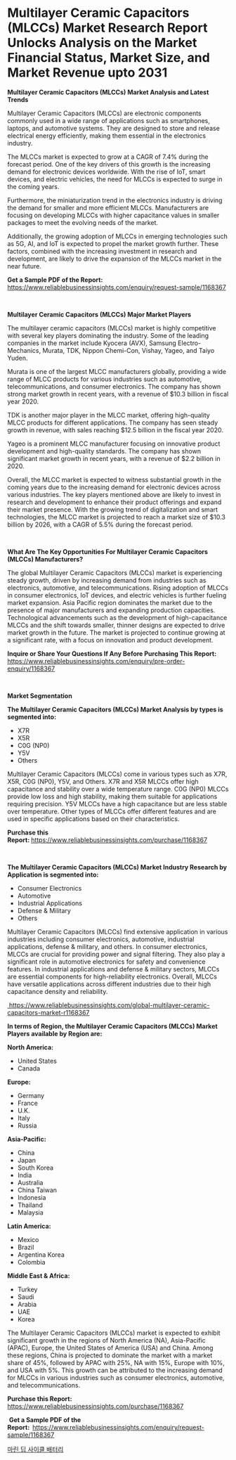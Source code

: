 <p><h1>Multilayer Ceramic Capacitors (MLCCs) Market Research Report Unlocks Analysis on the Market Financial Status, Market Size, and Market Revenue upto 2031</h1></p><p><strong>Multilayer Ceramic Capacitors (MLCCs) Market Analysis and Latest Trends</strong></p>
<p><p>Multilayer Ceramic Capacitors (MLCCs) are electronic components commonly used in a wide range of applications such as smartphones, laptops, and automotive systems. They are designed to store and release electrical energy efficiently, making them essential in the electronics industry.</p><p>The MLCCs market is expected to grow at a CAGR of 7.4% during the forecast period. One of the key drivers of this growth is the increasing demand for electronic devices worldwide. With the rise of IoT, smart devices, and electric vehicles, the need for MLCCs is expected to surge in the coming years.</p><p>Furthermore, the miniaturization trend in the electronics industry is driving the demand for smaller and more efficient MLCCs. Manufacturers are focusing on developing MLCCs with higher capacitance values in smaller packages to meet the evolving needs of the market.</p><p>Additionally, the growing adoption of MLCCs in emerging technologies such as 5G, AI, and IoT is expected to propel the market growth further. These factors, combined with the increasing investment in research and development, are likely to drive the expansion of the MLCCs market in the near future.</p></p>
<p><strong>Get a Sample PDF of the Report:&nbsp;</strong> <a href="https://www.reliablebusinessinsights.com/enquiry/request-sample/1168367">https://www.reliablebusinessinsights.com/enquiry/request-sample/1168367</a></p>
<p>&nbsp;</p>
<p><strong>Multilayer Ceramic Capacitors (MLCCs) Major Market Players</strong></p>
<p><p>The multilayer ceramic capacitors (MLCCs) market is highly competitive with several key players dominating the industry. Some of the leading companies in the market include Kyocera (AVX), Samsung Electro-Mechanics, Murata, TDK, Nippon Chemi-Con, Vishay, Yageo, and Taiyo Yuden.</p><p>Murata is one of the largest MLCC manufacturers globally, providing a wide range of MLCC products for various industries such as automotive, telecommunications, and consumer electronics. The company has shown strong market growth in recent years, with a revenue of $10.3 billion in fiscal year 2020.</p><p>TDK is another major player in the MLCC market, offering high-quality MLCC products for different applications. The company has seen steady growth in revenue, with sales reaching $12.5 billion in the fiscal year 2020.</p><p>Yageo is a prominent MLCC manufacturer focusing on innovative product development and high-quality standards. The company has shown significant market growth in recent years, with a revenue of $2.2 billion in 2020.</p><p>Overall, the MLCC market is expected to witness substantial growth in the coming years due to the increasing demand for electronic devices across various industries. The key players mentioned above are likely to invest in research and development to enhance their product offerings and expand their market presence. With the growing trend of digitalization and smart technologies, the MLCC market is projected to reach a market size of $10.3 billion by 2026, with a CAGR of 5.5% during the forecast period.</p></p>
<p>&nbsp;</p>
<p><strong>What Are The Key Opportunities For Multilayer Ceramic Capacitors (MLCCs) Manufacturers?</strong></p>
<p><p>The global Multilayer Ceramic Capacitors (MLCCs) market is experiencing steady growth, driven by increasing demand from industries such as electronics, automotive, and telecommunications. Rising adoption of MLCCs in consumer electronics, IoT devices, and electric vehicles is further fueling market expansion. Asia Pacific region dominates the market due to the presence of major manufacturers and expanding production capacities. Technological advancements such as the development of high-capacitance MLCCs and the shift towards smaller, thinner designs are expected to drive market growth in the future. The market is projected to continue growing at a significant rate, with a focus on innovation and product development.</p></p>
<p><strong>Inquire or Share Your Questions If Any Before Purchasing This Report:</strong> <a href="https://www.reliablebusinessinsights.com/enquiry/pre-order-enquiry/1168367">https://www.reliablebusinessinsights.com/enquiry/pre-order-enquiry/1168367</a></p>
<p>&nbsp;</p>
<p><strong>Market Segmentation</strong></p>
<p><strong>The Multilayer Ceramic Capacitors (MLCCs) Market Analysis by types is segmented into:</strong></p>
<p><ul><li>X7R</li><li>X5R</li><li>C0G (NP0)</li><li>Y5V</li><li>Others</li></ul></p>
<p><p>Multilayer Ceramic Capacitors (MLCCs) come in various types such as X7R, X5R, C0G (NP0), Y5V, and Others. X7R and X5R MLCCs offer high capacitance and stability over a wide temperature range. C0G (NP0) MLCCs provide low loss and high stability, making them suitable for applications requiring precision. Y5V MLCCs have a high capacitance but are less stable over temperature. Other types of MLCCs offer different features and are used in specific applications based on their characteristics.</p></p>
<p><strong>Purchase this Report:&nbsp;</strong><a href="https://www.reliablebusinessinsights.com/purchase/1168367">https://www.reliablebusinessinsights.com/purchase/1168367</a></p>
<p>&nbsp;</p>
<p><strong>The Multilayer Ceramic Capacitors (MLCCs) Market Industry Research by Application is segmented into:</strong></p>
<p><ul><li>Consumer Electronics</li><li>Automotive</li><li>Industrial Applications</li><li>Defense & Military</li><li>Others</li></ul></p>
<p><p>Multilayer Ceramic Capacitors (MLCCs) find extensive application in various industries including consumer electronics, automotive, industrial applications, defense & military, and others. In consumer electronics, MLCCs are crucial for providing power and signal filtering. They also play a significant role in automotive electronics for safety and convenience features. In industrial applications and defense & military sectors, MLCCs are essential components for high-reliability electronics. Overall, MLCCs have versatile applications across different industries due to their high capacitance density and reliability.</p></p>
<p><a href="https://www.reliablebusinessinsights.com/global-multilayer-ceramic-capacitors-market-r1168367">&nbsp;https://www.reliablebusinessinsights.com/global-multilayer-ceramic-capacitors-market-r1168367</a></p>
<p><strong>In terms of Region, the Multilayer Ceramic Capacitors (MLCCs) Market Players available by Region are:</strong></p>
<p>
    <p> <strong> North America: </strong>
        <ul>
            <li>United States</li>
            <li>Canada</li>
        </ul>
        </p> 
    <p> <strong> Europe: </strong>
        <ul>
            <li>Germany</li>
            <li>France</li>
            <li>U.K.</li>
            <li>Italy</li>
            <li>Russia</li>
        </ul>
        </p> 
    <p> <strong> Asia-Pacific: </strong>
        <ul>
            <li>China</li>
            <li>Japan</li>
            <li>South Korea</li>
            <li>India</li>
            <li>Australia</li>
            <li>China Taiwan</li>
            <li>Indonesia</li>
            <li>Thailand</li>
            <li>Malaysia</li>
        </ul>
        </p> 
    <p> <strong> Latin America: </strong>
        <ul>
            <li>Mexico</li>
            <li>Brazil</li>
            <li>Argentina Korea</li>
            <li>Colombia</li>
        </ul>
        </p> 
    <p> <strong> Middle East & Africa: </strong>
        <ul>
            <li>Turkey</li>
            <li>Saudi</li>
            <li>Arabia</li>
            <li>UAE</li>
            <li>Korea</li>
        </ul>
    </p>
    </p>
<p><p>The Multilayer Ceramic Capacitors (MLCCs) market is expected to exhibit significant growth in the regions of North America (NA), Asia-Pacific (APAC), Europe, the United States of America (USA) and China. Among these regions, China is projected to dominate the market with a market share of 45%, followed by APAC with 25%, NA with 15%, Europe with 10%, and USA with 5%. This growth can be attributed to the increasing demand for MLCCs in various industries such as consumer electronics, automotive, and telecommunications.</p></p>
<p><strong>Purchase this Report: </strong><a href="https://www.reliablebusinessinsights.com/purchase/1168367">https://www.reliablebusinessinsights.com/purchase/1168367</a></p>
<p>&nbsp;<strong>Get a Sample PDF of the Report:&nbsp;&nbsp;</strong><a href="https://www.reliablebusinessinsights.com/enquiry/request-sample/1168367">https://www.reliablebusinessinsights.com/enquiry/request-sample/1168367</a></p>
<p><strong></strong></p>
<p><p><a href="https://github.com/joannescott9078/Market-Research-Report-List-1/blob/main/4083695157619.md">마린 딥 사이클 배터리</a></p></p>